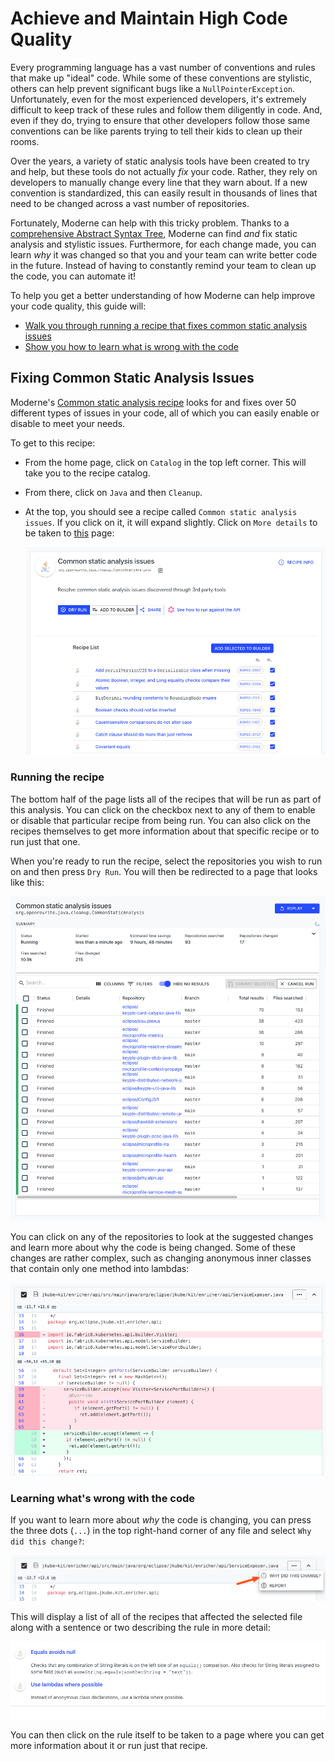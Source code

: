 # Achieve and Maintain High Code Quality

Every programming language has a vast number of conventions and rules that make up "ideal" code. While some of these conventions are stylistic, others can help prevent significant bugs like a `NullPointerException`. Unfortunately, even for the most experienced developers, it's extremely difficult to keep track of these rules and follow them diligently in code. And, even if they do, trying to ensure that other developers follow those same conventions can be like parents trying to tell their kids to clean up their rooms.

Over the years, a variety of static analysis tools have been created to try and help, but these tools do not actually _fix_ your code. Rather, they rely on developers to manually change every line that they warn about. If a new convention is standardized, this can easily result in thousands of lines that need to be changed across a vast number of repositories.

Fortunately, Moderne can help with this tricky problem. Thanks to a [comprehensive Abstract Syntax Tree](../concepts/abstract-syntax-trees.md), Moderne can find _and_ fix static analysis and stylistic issues. Furthermore, for each change made, you can learn _why_ it was changed so that you and your team can write better code in the future. Instead of having to constantly remind your team to clean up the code, you can automate it!

To help you get a better understanding of how Moderne can help improve your code quality, this guide will:

* [Walk you through running a recipe that fixes common static analysis issues](code-quality.md#fixing-common-static-analysis-issues)
* [Show you how to learn what is wrong with the code](code-quality.md#learning-whats-wrong-with-the-code)

## Fixing Common Static Analysis Issues

Moderne's [Common static analysis recipe](https://public.moderne.io/recipes/org.openrewrite.java.cleanup.CommonStaticAnalysis) looks for and fixes over 50 different types of issues in your code, all of which you can easily enable or disable to meet your needs.

To get to this recipe:

* From the home page, click on `Catalog` in the top left corner. This will take you to the recipe catalog.
* From there, click on `Java` and then `Cleanup`.
*   At the top, you should see a recipe called `Common static analysis issues`. If you click on it, it will expand slightly. Click on `More details` to be taken to [this](https://public.moderne.io/recipes/org.openrewrite.java.cleanup.CommonStaticAnalysis) page:

    ![](../.gitbook/assets/common-static-analysis-recipe.png)

### Running the recipe

The bottom half of the page lists all of the recipes that will be run as part of this analysis. You can click on the checkbox next to any of them to enable or disable that particular recipe from being run. You can also click on the recipes themselves to get more information about that specific recipe or to run just that one.

When you're ready to run the recipe, select the repositories you wish to run on and then press `Dry Run`. You will then be redirected to a page that looks like this:

![](../.gitbook/assets/common-static-analysis-run.png)

You can click on any of the repositories to look at the suggested changes and learn more about why the code is being changed. Some of these changes are rather complex, such as changing anonymous inner classes that contain only one method into lambdas:

![](../.gitbook/assets/lambda-example.png)

### Learning what's wrong with the code

If you want to learn more about _why_ the code is changing, you can press the three dots (`...`) in the top right-hand corner of any file and select `Why did this change?`:

![](../.gitbook/assets/why-did-this-change.png)

This will display a list of all of the recipes that affected the selected file along with a sentence or two describing the rule in more detail:

![](../.gitbook/assets/example-change-recipes.png)

You can then click on the rule itself to be taken to a page where you can get more information about it or run just that recipe.
